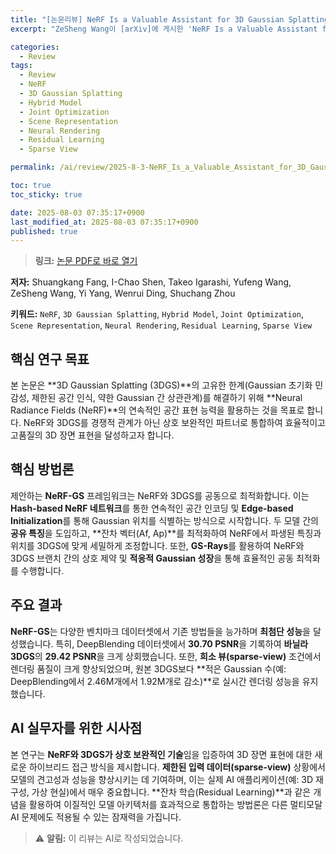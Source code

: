 ```yaml
---
title: "[논문리뷰] NeRF Is a Valuable Assistant for 3D Gaussian Splatting"
excerpt: "ZeSheng Wang이 [arXiv]에 게시한 'NeRF Is a Valuable Assistant for 3D Gaussian Splatting' 논문에 대한 자세한 리뷰입니다."

categories:
  - Review
tags:
  - Review
  - NeRF
  - 3D Gaussian Splatting
  - Hybrid Model
  - Joint Optimization
  - Scene Representation
  - Neural Rendering
  - Residual Learning
  - Sparse View

permalink: /ai/review/2025-8-3-NeRF_Is_a_Valuable_Assistant_for_3D_Gaussian_Splatting/

toc: true
toc_sticky: true

date: 2025-08-03 07:35:17+0900
last_modified_at: 2025-08-03 07:35:17+0900
published: true
---
```

> **링크:** [논문 PDF로 바로 열기](https://arxiv.org/abs/2507.23374)

**저자:** Shuangkang Fang, I-Chao Shen, Takeo Igarashi, Yufeng Wang, ZeSheng Wang, Yi Yang, Wenrui Ding, Shuchang Zhou

**키워드:** `NeRF`, `3D Gaussian Splatting`, `Hybrid Model`, `Joint Optimization`, `Scene Representation`, `Neural Rendering`, `Residual Learning`, `Sparse View`

## 핵심 연구 목표
본 논문은 **3D Gaussian Splatting (3DGS)**의 고유한 한계(Gaussian 초기화 민감성, 제한된 공간 인식, 약한 Gaussian 간 상관관계)를 해결하기 위해 **Neural Radiance Fields (NeRF)**의 연속적인 공간 표현 능력을 활용하는 것을 목표로 합니다. NeRF와 3DGS를 경쟁적 관계가 아닌 상호 보완적인 파트너로 통합하여 효율적이고 고품질의 3D 장면 표현을 달성하고자 합니다.

## 핵심 방법론
제안하는 **NeRF-GS** 프레임워크는 NeRF와 3DGS를 공동으로 최적화합니다. 이는 **Hash-based NeRF 네트워크**를 통한 연속적인 공간 인코딩 및 **Edge-based Initialization**를 통해 Gaussian 위치를 식별하는 방식으로 시작합니다. 두 모델 간의 **공유 특징**을 도입하고, **잔차 벡터(Af, Ap)**를 최적화하여 NeRF에서 파생된 특징과 위치를 3DGS에 맞게 세밀하게 조정합니다. 또한, **GS-Rays**를 활용하여 NeRF와 3DGS 브랜치 간의 상호 제약 및 **적응적 Gaussian 성장**을 통해 효율적인 공동 최적화를 수행합니다.

## 주요 결과
**NeRF-GS**는 다양한 벤치마크 데이터셋에서 기존 방법들을 능가하며 **최첨단 성능**을 달성했습니다. 특히, DeepBlending 데이터셋에서 **30.70 PSNR**을 기록하여 **바닐라 3DGS**의 **29.42 PSNR**을 크게 상회했습니다. 또한, **희소 뷰(sparse-view)** 조건에서 렌더링 품질이 크게 향상되었으며, 원본 3DGS보다 **적은 Gaussian 수(예: DeepBlending에서 2.46M개에서 1.92M개로 감소)**로 실시간 렌더링 성능을 유지했습니다.

## AI 실무자를 위한 시사점
본 연구는 **NeRF와 3DGS가 상호 보완적인 기술**임을 입증하여 3D 장면 표현에 대한 새로운 하이브리드 접근 방식을 제시합니다. **제한된 입력 데이터(sparse-view)** 상황에서 모델의 견고성과 성능을 향상시키는 데 기여하며, 이는 실제 AI 애플리케이션(예: 3D 재구성, 가상 현실)에서 매우 중요합니다. **잔차 학습(Residual Learning)**과 같은 개념을 활용하여 이질적인 모델 아키텍처를 효과적으로 통합하는 방법론은 다른 멀티모달 AI 문제에도 적용될 수 있는 잠재력을 가집니다.

> ⚠️ **알림:** 이 리뷰는 AI로 작성되었습니다.
